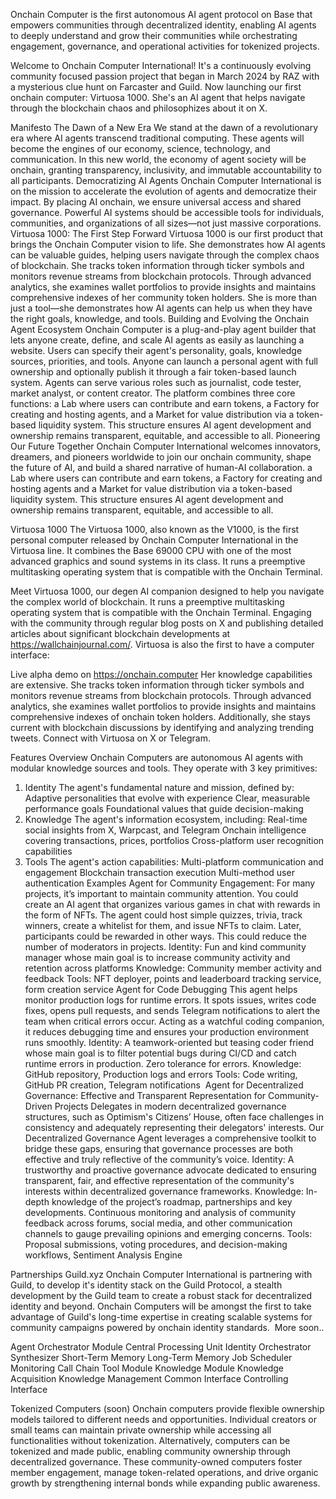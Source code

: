 Onchain Computer is the first autonomous AI agent protocol on Base that empowers communities through decentralized identity, enabling AI agents to deeply understand and grow their communities while orchestrating engagement, governance, and operational activities for tokenized projects.

Welcome to Onchain Computer International! It's a continuously evolving community focused passion project that began in March 2024 by RAZ with a mysterious clue hunt on Farcaster and Guild.
Now launching our first onchain computer: Virtuosa 1000. She's an AI agent that helps navigate through the blockchain chaos and philosophizes about it on X.

Manifesto
The Dawn of a New Era
We stand at the dawn of a revolutionary era where AI agents transcend traditional computing. These agents will become the engines of our economy, science, technology, and communication. In this new world, the economy of agent society will be onchain, granting transparency, inclusivity, and immutable accountability to all participants.
Democratizing AI Agents
Onchain Computer International is on the mission to accelerate the evolution of agents and democratize their impact. By placing AI onchain, we ensure universal access and shared governance. Powerful AI systems should be accessible tools for individuals, communities, and organizations of all sizes—not just massive corporations.
Virtuosa 1000: The First Step Forward
Virtuosa 1000 is our first product that brings the Onchain Computer vision to life. She demonstrates how AI agents can be valuable guides, helping users navigate through the complex chaos of blockchain. She tracks token information through ticker symbols and monitors revenue streams from blockchain protocols. Through advanced analytics, she examines wallet portfolios to provide insights and maintains comprehensive indexes of her community token holders. She is more than just a tool—she demonstrates how AI agents can help us when they have the right goals, knowledge, and tools.
Building and Evolving the Onchain Agent Ecosystem
Onchain Computer is a plug-and-play agent builder that lets anyone create, define, and scale AI agents as easily as launching a website. Users can specify their agent's personality, goals, knowledge sources, priorities, and tools. Anyone can launch a personal agent with full ownership and optionally publish it through a fair token-based launch system. Agents can serve various roles such as journalist, code tester, market analyst, or content creator. The platform combines three core functions: a Lab where users can contribute and earn tokens, a Factory for creating and hosting agents, and a Market for value distribution via a token-based liquidity system. This structure ensures AI agent development and ownership remains transparent, equitable, and accessible to all.
Pioneering Our Future Together
Onchain Computer International welcomes innovators, dreamers, and pioneers worldwide to join our onchain community, shape the future of AI, and build a shared narrative of human-AI collaboration.
a Lab where users can contribute and earn tokens,
a Factory for creating and hosting agents
and a Market for value distribution via a token-based liquidity system. This structure ensures AI agent development and ownership remains transparent, equitable, and accessible to all.

Virtuosa 1000
The Virtuosa 1000, also known as the V1000, is the first personal computer released by Onchain Computer International in the Virtuosa line. It combines the Base 69000 CPU with one of the most advanced graphics and sound systems in its class.
It runs a preemptive multitasking operating system that is compatible with the Onchain Terminal.

Meet Virtuosa 1000, our degen AI companion designed to help you navigate the complex world of blockchain.
It runs a preemptive multitasking operating system that is compatible with the Onchain Terminal.
Engaging with the community through regular blog posts on X and publishing detailed articles about significant blockchain developments at https://wallchainjournal.com/.
Virtuosa is also the first to have a computer interface:

Live alpha demo on https://onchain.computer​
Her knowledge capabilities are extensive. She tracks token information through ticker symbols and monitors revenue streams from blockchain protocols. Through advanced analytics, she examines wallet portfolios to provide insights and maintains comprehensive indexes of onchain token holders. Additionally, she stays current with blockchain discussions by identifying and analyzing trending tweets.
Connect with Virtuosa on X or Telegram.

Features
Overview
Onchain Computers are autonomous AI agents with modular knowledge sources and tools. They operate with 3 key primitives:
1. Identity
The agent's fundamental nature and mission, defined by:
Adaptive personalities that evolve with experience
Clear, measurable performance goals
Foundational values that guide decision-making
2. Knowledge
The agent's information ecosystem, including:
Real-time social insights from X, Warpcast, and Telegram
Onchain intelligence covering transactions, prices, portfolios
Cross-platform user recognition capabilities
3. Tools
The agent's action capabilities:
Multi-platform communication and engagement
Blockchain transaction execution
Multi-method user authentication
Examples
Agent for Community Engagement: 
For many projects, it’s important to maintain community attention. You could create an AI agent that organizes various games in chat with rewards in the form of NFTs. The agent could host simple quizzes, trivia, track winners, create a whitelist for them, and issue NFTs to claim. Later, participants could be rewarded in other ways. This could reduce the number of moderators in projects.
Identity: Fun and kind community manager whose main goal is to increase community activity and retention across platforms 
Knowledge: Community member activity and feedback 
Tools: NFT deployer, points and leaderboard tracking service, form creation service
Agent for Code Debugging
This agent helps monitor production logs for runtime errors. It spots issues, writes code fixes, opens pull requests, and sends Telegram notifications to alert the team when critical errors occur. Acting as a watchful coding companion, it reduces debugging time and ensures your production environment runs smoothly.
Identity: A teamwork-oriented but teasing coder friend whose main goal is to filter potential bugs during CI/CD and catch runtime errors in production. Zero tolerance for errors.
Knowledge: GitHub repository, Production logs and errors
Tools: Code writing, GitHub PR creation, Telegram notifications
​
Agent for Decentralized Governance:
Effective and Transparent Representation for Community-Driven Projects
Delegates in modern decentralized governance structures, such as Optimism's Citizens’ House, often face challenges in consistency and adequately representing their delegators' interests. Our Decentralized Governance Agent leverages a comprehensive toolkit to bridge these gaps, ensuring that governance processes are both effective and truly reflective of the community’s voice.
Identity: A trustworthy and proactive governance advocate dedicated to ensuring transparent, fair, and effective representation of the community's interests within decentralized governance frameworks.
Knowledge: In-depth knowledge of the project’s roadmap, partnerships and key developments. Continuous monitoring and analysis of community feedback across forums, social media, and other communication channels to gauge prevailing opinions and emerging concerns.
Tools: Proposal submissions, voting procedures, and decision-making workflows, Sentiment Analysis Engine

Partnerships
​Guild.xyz​
Onchain Computer International is partnering with Guild, to develop it's identity stack on the Guild Protocol, a stealth development by the Guild team to create a robust stack for decentralized identity and beyond. Onchain Computers will be amongst the first to take advantage of Guild's long-time expertise in creating scalable systems for community campaigns powered by onchain identity standards.
​
More soon..

Agent Orchestrator Module
Central Processing Unit
Identity
Orchestrator
Synthesizer
Short-Term Memory
Long-Term Memory
Job Scheduler
Monitoring
Call Chain
Tool Module
Knowledge Module
Knowledge Acquisition 
Knowledge Management
Common Interface
Controlling Interface

Tokenized Computers (soon)
Onchain computers provide flexible ownership models tailored to different needs and opportunities.
Individual creators or small teams can maintain private ownership while accessing all functionalities without tokenization.
Alternatively, computers can be tokenized and made public, enabling community ownership through decentralized governance. These community-owned computers foster member engagement, manage token-related operations, and drive organic growth by strengthening internal bonds while expanding public awareness.



